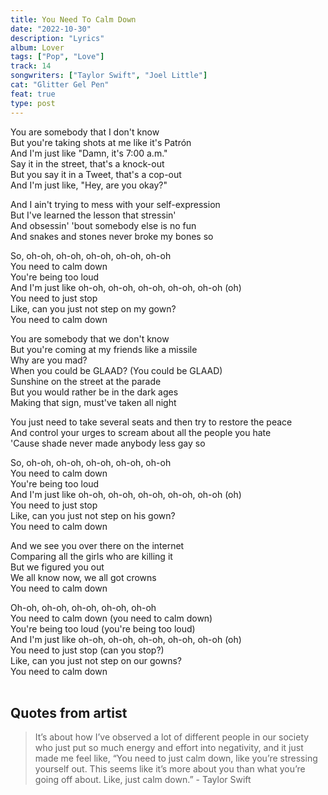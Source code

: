 ```yaml
---
title: You Need To Calm Down
date: "2022-10-30"
description: "Lyrics"
album: Lover
tags: ["Pop", "Love"]
track: 14
songwriters: ["Taylor Swift", "Joel Little"]
cat: "Glitter Gel Pen"
feat: true
type: post
---
```


<p className="verse-one">
You are somebody that I don't know <br />
But you're taking shots at me like it's Patrón <br />
And I'm just like "Damn, it's 7:00 a.m." <br />
Say it in the street, that's a knock-out <br />
But you say it in a Tweet, that's a cop-out <br />
And I'm just like, "Hey, are you okay?" <br />
</p>
<p className="pre-chorus">
And I ain't trying to mess with your self-expression <br />
But I've learned the lesson that stressin' <br />
And obsessin' 'bout somebody else is no fun <br />
And snakes and stones never broke my bones so <br />
</p>
<p className="chorus">
So, oh-oh, oh-oh, oh-oh, oh-oh, oh-oh <br />
You need to calm down <br />
You're being too loud <br />
And I'm just like oh-oh, oh-oh, oh-oh, oh-oh, oh-oh (oh) <br />
You need to just stop <br />
Like, can you just not step on my gown? <br />
You need to calm down <br />
</p>
<p className="verse-two">
You are somebody that we don't know <br />
But you're coming at my friends like a missile <br />
Why are you mad? <br />
When you could be GLAAD? (You could be GLAAD) <br />
Sunshine on the street at the parade <br />
But you would rather be in the dark ages <br />
Making that sign, must've taken all night <br />
</p>
<p className="pre-chorus">
You just need to take several seats and then try to restore the peace<br />
And control your urges to scream about all the people you hate<br />
'Cause shade never made anybody less gay so<br />
</p>
<p className="chorus">
So, oh-oh, oh-oh, oh-oh, oh-oh, oh-oh<br />
You need to calm down<br />
You're being too loud<br />
And I'm just like oh-oh, oh-oh, oh-oh, oh-oh, oh-oh (oh)<br />
You need to just stop<br />
Like, can you just not step on his gown?<br />
You need to calm down<br />
</p>
<p className="bridge">
And we see you over there on the internet<br />
Comparing all the girls who are killing it<br />
But we figured you out<br />
We all know now, we all got crowns<br />
You need to calm down<br />
</p>
<p className="chorus">
Oh-oh, oh-oh, oh-oh, oh-oh, oh-oh<br />
You need to calm down (you need to calm down)<br />
You're being too loud (you're being too loud)<br />
And I'm just like oh-oh, oh-oh, oh-oh, oh-oh, oh-oh (oh)<br />
You need to just stop (can you stop?)<br />
Like, can you just not step on our gowns?<br />
You need to calm down<br />
<br />
</p>

## Quotes from artist

<blockquote>
It’s about how I’ve observed a lot of different people in our society who just put so much energy and effort into negativity, and it just made me feel like, “You need to just calm down, like you’re stressing yourself out. This seems like it’s more about you than what you’re going off about. Like, just calm down.” - Taylor Swift
</blockquote>
